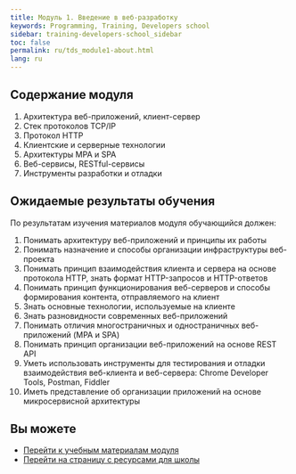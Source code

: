```yaml
---
title: Модуль 1. Введение в веб-разработку
keywords: Programming, Training, Developers school
sidebar: training-developers-school_sidebar
toc: false
permalink: ru/tds_module1-about.html
lang: ru
---
```


## Содержание модуля

1. Архитектура веб-приложений, клиент-сервер
2. Стек протоколов TCP/IP
3. Протокол HTTP
4. Клиентские и серверные технологии
5. Архитектуры MPA и SPA
6. Веб-сервисы, RESTful-сервисы
7. Инструменты разработки и отладки

## Ожидаемые результаты обучения

По результатам изучения материалов модуля обучающийся должен:
1. Понимать архитектуру веб-приложений и принципы их работы
2. Понимать назначение и способы организации инфраструктуры веб-проекта
3. Понимать принцип взаимодействия клиента и сервера на основе протокола HTTP, знать формат HTTP-запросов и HTTP-ответов
4. Понимать принцип функционирования веб-серверов и способы формирования контента, отправляемого на клиент
5. Знать основные технологии, используемые на клиенте
6. Знать разновидности современных веб-приложений
7. Понимать отличия многостраничных и одностраничных веб-приложений (MPA и SPA)
8. Понимать принцип организации веб-приложений на основе REST API
9. Уметь использовать инструменты для тестирования и отладки взаимодействия веб-клиента и веб-сервера: Chrome Developer Tools, Postman, Fiddler
10. Иметь представление об организации приложений на основе микросервисной архитектуры

## Вы можете

* [Перейти к учебным материалам модуля](tds_module1-learn.html) <i class="fa fa-arrow-right" aria-hidden="true"></i>
* [Перейти на страницу с ресурсами для школы](tds_resources.html) <i class="fa fa-arrow-up" aria-hidden="true"></i>
